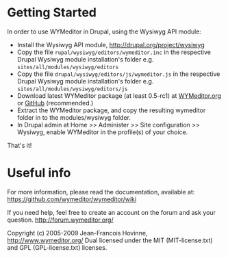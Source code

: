 Getting Started
===============
In order to use WYMeditor in Drupal, using the Wysiwyg API module:

- Install the Wysiwyg API module, http://drupal.org/project/wysiwyg
- Copy the file `rupal/wysiwyg/editors/wymeditor.inc` in the respective Drupal Wysiwyg module installation's folder
  e.g. `sites/all/modules/wysiwyg/editors`
- Copy the file `drupal/wysiwyg/editors/js/wymeditor.js` in the respective Drupal Wysiwyg module installation's folder
  e.g. `sites/all/modules/wysiwyg/editors/js`
- Download latest WYMeditor package (at least 0.5-rc1) at [WYMeditor.org](http://www.wymeditor.org/download/) or [GitHub](https://github.com/wymeditor/wymeditor) (recommended.)
- Extract the WYMeditor package, and copy the resulting wymeditor folder in to the modules/wysiwyg folder.
- In Drupal admin at Home >> Administer >> Site configuration >> Wysiwyg, enable WYMeditor in the profile(s) of your choice.

That's it!

Useful info
============
For more information, please read the documentation, available at:
https://github.com/wymeditor/wymeditor/wiki

If you need help, feel free to create an account on the forum and ask your question.
http://forum.wymeditor.org/

Copyright (c) 2005-2009 Jean-Francois Hovinne, http://www.wymeditor.org/
Dual licensed under the MIT (MIT-license.txt)
and GPL (GPL-license.txt) licenses.
